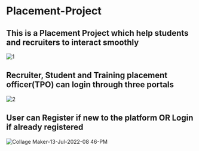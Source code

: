 # Placement-Project
## This is a Placement Project which help students and recruiters to interact smoothly
![1](https://user-images.githubusercontent.com/90102863/178766423-a45fc355-d313-4eec-9b71-d9e94395bbfc.png)
## **Recruiter, Student and Training placement officer(TPO) can login through three portals**
![2](https://user-images.githubusercontent.com/90102863/178766655-d4116189-ce3c-4564-b997-b90d6a102dfc.png)
## User can Register if new to the platform OR Login if already registered
![Collage Maker-13-Jul-2022-08 46-PM](https://user-images.githubusercontent.com/90102863/178769430-75109f46-c74a-46cd-8aee-a66a2f58cb09.jpg)




